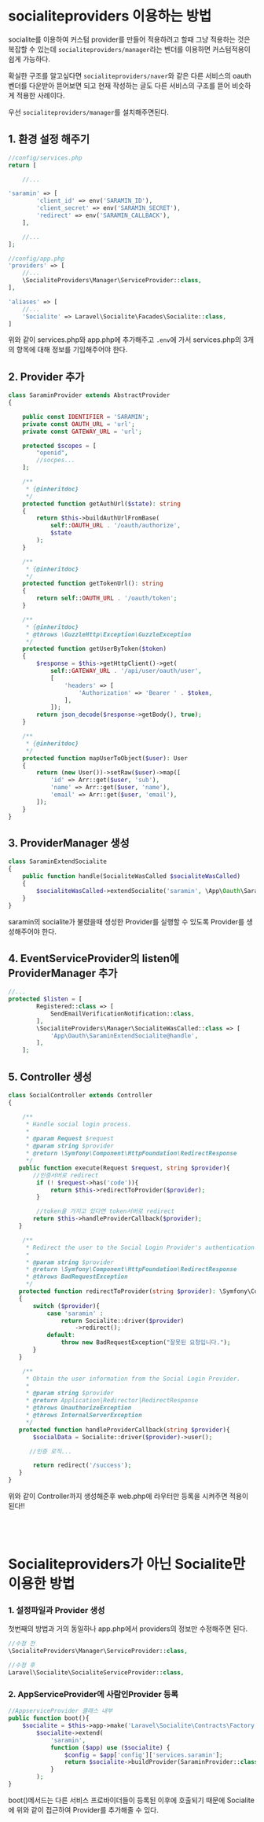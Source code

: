# socialiteproviders 이용하는 방법

socialite를 이용하여 커스텀 provider를 만들어 적용하려고 할때 그냥 적용하는 것은 복잡할 수 있는데 `socialiteproviders/manager`라는 벤더를 이용하면 커스텀적용이 쉽게 가능하다.

확실한 구조를 알고싶다면 `socialiteproviders/naver`와 같은 다른 서비스의 oauth 벤더를 다운받아 뜯어보면 되고 현재 작성하는 글도 다른 서비스의 구조를 뜯어 비슷하게 적용한 사례이다.

우선 `socialiteproviders/manager`를 설치해주면된다.

## 1. 환경 설정 해주기

```php
//config/services.php
return [

    //...

'saramin' => [
        'client_id' => env('SARAMIN_ID'),
        'client_secret' => env('SARAMIN_SECRET'),
        'redirect' => env('SARAMIN_CALLBACK'),
    ],

    //...
];

//config/app.php
'providers' => [
    //...
    \SocialiteProviders\Manager\ServiceProvider::class,
],

'aliases' => [
    //...
    'Socialite' => Laravel\Socialite\Facades\Socialite::class,
]
```

위와 같이 services.php와 app.php에 추가해주고 `.env`에 가서 services.php의 3개의 항목에 대해 정보를 기입해주어야 한다.

## 2. Provider 추가

```php
class SaraminProvider extends AbstractProvider
{

    public const IDENTIFIER = 'SARAMIN';
    private const OAUTH_URL = 'url';
    private const GATEWAY_URL = 'url';

    protected $scopes = [
        "openid",
        //socpes...
    ];

    /**
     * {@inheritdoc}
     */
    protected function getAuthUrl($state): string
    {
        return $this->buildAuthUrlFromBase(
            self::OAUTH_URL . '/oauth/authorize',
            $state
        );
    }

    /**
     * {@inheritdoc}
     */
    protected function getTokenUrl(): string
    {
        return self::OAUTH_URL . '/oauth/token';
    }

    /**
     * {@inheritdoc}
     * @throws \GuzzleHttp\Exception\GuzzleException
     */
    protected function getUserByToken($token)
    {
        $response = $this->getHttpClient()->get(
            self::GATEWAY_URL . '/api/user/oauth/user',
            [
                'headers' => [
                    'Authorization' => 'Bearer ' . $token,
                ],
            ]);
        return json_decode($response->getBody(), true);
    }

    /**
     * {@inheritdoc}
     */
    protected function mapUserToObject($user): User
    {
        return (new User())->setRaw($user)->map([
            'id' => Arr::get($user, 'sub'),
            'name' => Arr::get($user, 'name'),
            'email' => Arr::get($user, 'email'),
        ]);
    }
}
```

## 3. ProviderManager 생성

```php
class SaraminExtendSocialite
{
    public function handle(SocialiteWasCalled $socialiteWasCalled)
    {
        $socialiteWasCalled->extendSocialite('saramin', \App\Oauth\SaraminProvider::class);
    }
}

```

saramin의 socialite가 불렸을때 생성한 Provider를 실행할 수 있도록 Provider를 생성해주어야 한다.

## 4. EventServiceProvider의 listen에 ProviderManager 추가

```php
//...
protected $listen = [
        Registered::class => [
            SendEmailVerificationNotification::class,
        ],
        \SocialiteProviders\Manager\SocialiteWasCalled::class => [
            'App\Oauth\SaraminExtendSocialite@handle',
        ],
    ];
```

## 5. Controller 생성

```php
class SocialController extends Controller
{

    /**
     * Handle social login process.
     *
     * @param Request $request
     * @param string $provider
     * @return \Symfony\Component\HttpFoundation\RedirectResponse
     */
   public function execute(Request $request, string $provider){
       //인증서버로 redirect
        if (! $request->has('code')){
            return $this->redirectToProvider($provider);
        }

        //token을 가지고 있다면 token서버로 redirect
       return $this->handleProviderCallback($provider);
   }

    /**
     * Redirect the user to the Social Login Provider's authentication page.
     *
     * @param string $provider
     * @return \Symfony\Component\HttpFoundation\RedirectResponse
     * @throws BadRequestException
     */
   protected function redirectToProvider(string $provider): \Symfony\Component\HttpFoundation\RedirectResponse
   {
       switch ($provider){
           case 'saramin' :
               return Socialite::driver($provider)
                   ->redirect();
           default:
               throw new BadRequestException("잘못된 요청입니다.");
       }
   }

    /**
     * Obtain the user information from the Social Login Provider.
     *
     * @param string $provider
     * @return Application|Redirector|RedirectResponse
     * @throws UnauthorizeException
     * @throws InternalServerException
     */
   protected function handleProviderCallback(string $provider){
       $socialData = Socialite::driver($provider)->user();

      //인증 로직...

       return redirect('/success');
   }
}

```

위와 같이 Controller까지 생성해준후 web.php에 라우터만 등록을 시켜주면 적용이 된다!!

<br><br>

# Socialiteproviders가 아닌 Socialite만 이용한 방법

### 1. 설정파일과 Provider 생성

첫번째의 방법과 거의 동일하나 app.php에서 providers의 정보만 수정해주면 된다.

```php
//수정 전
\SocialiteProviders\Manager\ServiceProvider::class,

//수정 후
Laravel\Socialite\SocialiteServiceProvider::class,
```

### 2. AppServiceProvider에 사람인Provider 등록

```php
//AppserviceProvider 클래스 내부
public function boot(){
    $socialite = $this->app->make('Laravel\Socialite\Contracts\Factory');
        $socialite->extend(
            'saramin',
            function ($app) use ($socialite) {
                $config = $app['config']['services.saramin'];
                return $socialite->buildProvider(SaraminProvider::class, $config);
            }
        );
}
```

boot()메서드는 다른 서비스 프로바이더들이 등록된 이후에 호출되기 때문에 Socialite에 위와 같이 접근하여 Provider를 추가해줄 수 있다.
